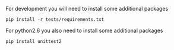 For development you will need to install some additional packages

```
pip install -r tests/requirements.txt
```

For python2.6 you also need to install some additional packages

```
pip install unittest2
```
